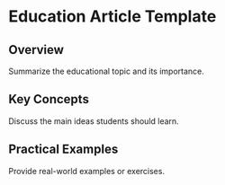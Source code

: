 # Education Article Template

## Overview
Summarize the educational topic and its importance.

## Key Concepts
Discuss the main ideas students should learn.

## Practical Examples
Provide real-world examples or exercises.
